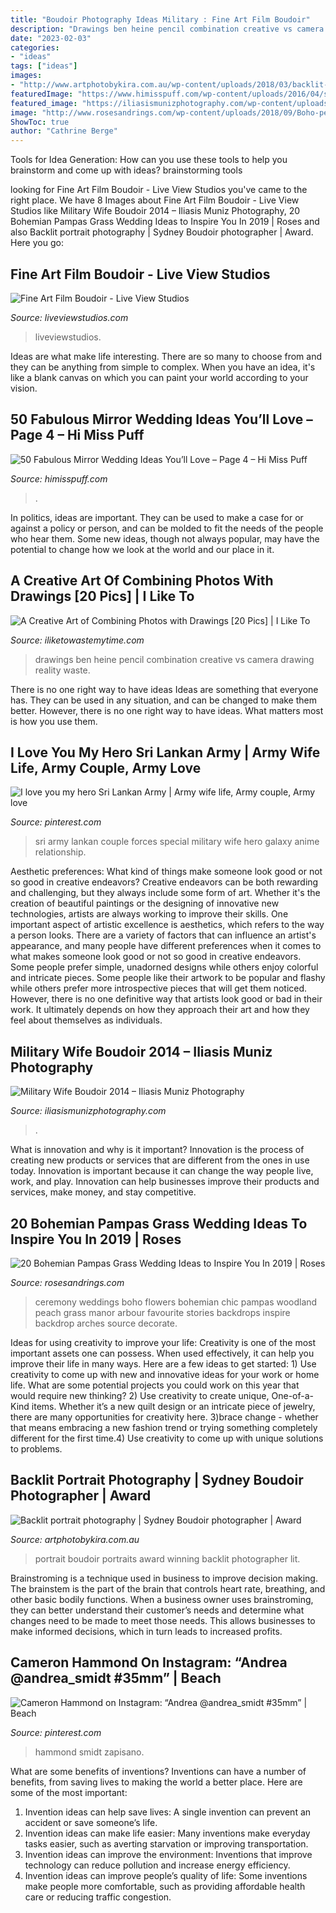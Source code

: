 ```yaml
---
title: "Boudoir Photography Ideas Military : Fine Art Film Boudoir"
description: "Drawings ben heine pencil combination creative vs camera drawing reality waste"
date: "2023-02-03"
categories:
- "ideas"
tags: ["ideas"]
images:
- "http://www.artphotobykira.com.au/wp-content/uploads/2018/03/backlit-portrait-photography-boudoir.jpg"
featuredImage: "https://www.himisspuff.com/wp-content/uploads/2016/04/simple-and-elegant-mirrored-centerpiece-mix-and-match-with-hydrangeas-and-lilies.jpg"
featured_image: "https://iliasismunizphotography.com/wp-content/uploads/2014/06/16a-731x1024.jpg"
image: "http://www.rosesandrings.com/wp-content/uploads/2018/09/Boho-peach-woodland-wedding-ceremony-arbour.jpg"
ShowToc: true
author: "Cathrine Berge"
---
```



Tools for Idea Generation: How can you use these tools to help you brainstorm and come up with ideas?
brainstorming tools 
	

		
looking for Fine Art Film Boudoir - Live View Studios you've came to the right place. We have 8 Images about Fine Art Film Boudoir - Live View Studios like Military Wife Boudoir 2014 – Iliasis Muniz Photography, 20 Bohemian Pampas Grass Wedding Ideas to Inspire You In 2019 | Roses and also Backlit portrait photography | Sydney Boudoir photographer | Award. Here you go:
		
    
## Fine Art Film Boudoir - Live View Studios

<img loading=lazy src="http://www.liveviewstudios.com/wp-content/uploads/2017/12/Fine-Art-Film-Boudoir_0041-678x904.jpg" onerror="this.onerror=null;this.src='https://tse4.mm.bing.net/th?id=OIP.mSLoIaPZGvz4SkYvBrG_TwHaJ4&amp;pid=15.1';" alt="Fine Art Film Boudoir - Live View Studios">

_Source: liveviewstudios.com_

>liveviewstudios. 

	

Ideas are what make life interesting. There are so many to choose from and they can be anything from simple to complex. When you have an idea, it's like a blank canvas on which you can paint your world according to your vision.

    
## 50 Fabulous Mirror Wedding Ideas You’ll Love – Page 4 – Hi Miss Puff

<img loading=lazy src="https://www.himisspuff.com/wp-content/uploads/2016/04/simple-and-elegant-mirrored-centerpiece-mix-and-match-with-hydrangeas-and-lilies.jpg" onerror="this.onerror=null;this.src='https://tse4.mm.bing.net/th?id=OIP.-Y1R2kdnqbtiGEaskH0fFAHaNl&amp;pid=15.1';" alt="50 Fabulous Mirror Wedding Ideas You’ll Love – Page 4 – Hi Miss Puff">

_Source: himisspuff.com_

>. 

	

In politics, ideas are important. They can be used to make a case for or against a policy or person, and can be molded to fit the needs of the people who hear them. Some new ideas, though not always popular, may have the potential to change how we look at the world and our place in it.

    
## A Creative Art Of Combining Photos With Drawings [20 Pics] | I Like To

<img loading=lazy src="http://iliketowastemytime.com/sites/default/files/imagecache/blog_image/ben-heine-pencil-camera-combination-art-17.jpg" onerror="this.onerror=null;this.src='https://tse2.mm.bing.net/th?id=OIP.WQI6Wm0jmlWUcNwAlCUCVwHaHj&amp;pid=15.1';" alt="A Creative Art of Combining Photos with Drawings [20 Pics] | I Like To">

_Source: iliketowastemytime.com_

>drawings ben heine pencil combination creative vs camera drawing reality waste. 

	

There is no one right way to have ideas
Ideas are something that everyone has. They can be used in any situation, and can be changed to make them better. However, there is no one right way to have ideas. What matters most is how you use them.

    
## I Love You My Hero Sri Lankan Army | Army Wife Life, Army Couple, Army Love

<img loading=lazy src="https://i.pinimg.com/736x/b1/cc/f8/b1ccf8d6078d2216d06c3b937a237c9f--my-hero-i-love-you.jpg" onerror="this.onerror=null;this.src='https://tse3.mm.bing.net/th?id=OIP.IJZoEl86jr9tla0ffBoCFwHaLH&amp;pid=15.1';" alt="I love you my hero Sri Lankan Army | Army wife life, Army couple, Army love">

_Source: pinterest.com_

>sri army lankan couple forces special military wife hero galaxy anime relationship. 

	

Aesthetic preferences: What kind of things make someone look good or not so good in creative endeavors?
Creative endeavors can be both rewarding and challenging, but they always include some form of art. Whether it's the creation of beautiful paintings or the designing of innovative new technologies, artists are always working to improve their skills. One important aspect of artistic excellence is aesthetics, which refers to the way a person looks. There are a variety of factors that can influence an artist's appearance, and many people have different preferences when it comes to what makes someone look good or not so good in creative endeavors. Some people prefer simple, unadorned designs while others enjoy colorful and intricate pieces. Some people like their artwork to be popular and flashy while others prefer more introspective pieces that will get them noticed. However, there is no one definitive way that artists look good or bad in their work. It ultimately depends on how they approach their art and how they feel about themselves as individuals.

    
## Military Wife Boudoir 2014 – Iliasis Muniz Photography

<img loading=lazy src="https://iliasismunizphotography.com/wp-content/uploads/2014/06/16a-731x1024.jpg" onerror="this.onerror=null;this.src='https://tse4.mm.bing.net/th?id=OIP.WZ2KDlS0j298YqAqO8Vz8wHaKX&amp;pid=15.1';" alt="Military Wife Boudoir 2014 – Iliasis Muniz Photography">

_Source: iliasismunizphotography.com_

>. 

	

What is innovation and why is it important?
Innovation is the process of creating new products or services that are different from the ones in use today. Innovation is important because it can change the way people live, work, and play. Innovation can help businesses improve their products and services, make money, and stay competitive.

    
## 20 Bohemian Pampas Grass Wedding Ideas To Inspire You In 2019 | Roses

<img loading=lazy src="http://www.rosesandrings.com/wp-content/uploads/2018/09/Boho-peach-woodland-wedding-ceremony-arbour.jpg" onerror="this.onerror=null;this.src='https://tse1.mm.bing.net/th?id=OIP.oYNrC6OPyZrQSI85lSOfzwHaLH&amp;pid=15.1';" alt="20 Bohemian Pampas Grass Wedding Ideas to Inspire You In 2019 | Roses">

_Source: rosesandrings.com_

>ceremony weddings boho flowers bohemian chic pampas woodland peach grass manor arbour favourite stories backdrops inspire backdrop arches source decorate. 

	

Ideas for using creativity to improve your life:
Creativity is one of the most important assets one can possess. When used effectively, it can help you improve their life in many ways. Here are a few ideas to get started: 1) Use creativity to come up with new and innovative ideas for your work or home life. What are some potential projects you could work on this year that would require new thinking? 2) Use creativity to create unique, One-of-a-Kind items. Whether it’s a new quilt design or an intricate piece of jewelry, there are many opportunities for creativity here. 3)brace change - whether that means embracing a new fashion trend or trying something completely different for the first time.4) Use creativity to come up with unique solutions to problems.

    
## Backlit Portrait Photography | Sydney Boudoir Photographer | Award

<img loading=lazy src="http://www.artphotobykira.com.au/wp-content/uploads/2018/03/backlit-portrait-photography-boudoir.jpg" onerror="this.onerror=null;this.src='https://tse1.mm.bing.net/th?id=OIP.NA0jN4BRoe1bgczPwGX5xgHaLH&amp;pid=15.1';" alt="Backlit portrait photography | Sydney Boudoir photographer | Award">

_Source: artphotobykira.com.au_

>portrait boudoir portraits award winning backlit photographer lit. 

	

Brainstroming is a technique used in business to improve decision making. The brainstem is the part of the brain that controls heart rate, breathing, and other basic bodily functions. When a business owner uses brainstroming, they can better understand their customer’s needs and determine what changes need to be made to meet those needs. This allows businesses to make informed decisions, which in turn leads to increased profits.

    
## Cameron Hammond On Instagram: “Andrea @andrea_smidt #35mm” | Beach

<img loading=lazy src="https://i.pinimg.com/736x/e0/51/c3/e051c3c6ef7badac6b862902192b6dc2.jpg" onerror="this.onerror=null;this.src='https://tse2.mm.bing.net/th?id=OIP.v0SbEy9Umm98UOYG9H4EdAHaJP&amp;pid=15.1';" alt="Cameron Hammond on Instagram: “Andrea @andrea_smidt #35mm” | Beach">

_Source: pinterest.com_

>hammond smidt zapisano. 

	

What are some benefits of inventions?
Inventions can have a number of benefits, from saving lives to making the world a better place. Here are some of the most important: 
1. Invention ideas can help save lives: A single invention can prevent an accident or save someone’s life. 
2. Invention ideas can make life easier: Many inventions make everyday tasks easier, such as averting starvation or improving transportation. 
3. Invention ideas can improve the environment: Inventions that improve technology can reduce pollution and increase energy efficiency. 
4. Invention ideas can improve people’s quality of life: Some inventions make people more comfortable, such as providing affordable health care or reducing traffic congestion.

